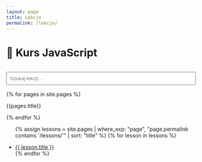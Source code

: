 ```yaml
---
layout: page
title: Lekcje
permalink: /lekcje/
---
```


# 📘 Kurs JavaScript

<input type="text" id="searchInput" placeholder="Szukaj lekcji..." style="width: 100%; padding: 0.5rem; margin: 1rem 0;">
{% for pages in site.pages %}
<p>{{pages.title}}</p>
{% endfor %}
<ul>

  {% assign lessons = site.pages | where_exp: "page", "page.permalink contains '/lessons/'" | sort: "title" %}
  {% for lesson in lessons %}
    <li><a href="{{ lesson.url }}">{{ lesson.title }}</a></li>
  {% endfor %}
</ul>

<script>
document.getElementById("searchInput").addEventListener("input", function() {
  const filter = this.value.toLowerCase();
  document.querySelectorAll("#lessonList li").forEach(function(li) {
    const text = li.textContent.toLowerCase();
    li.style.display = text.includes(filter) ? "" : "none";
  });
});
</script>
